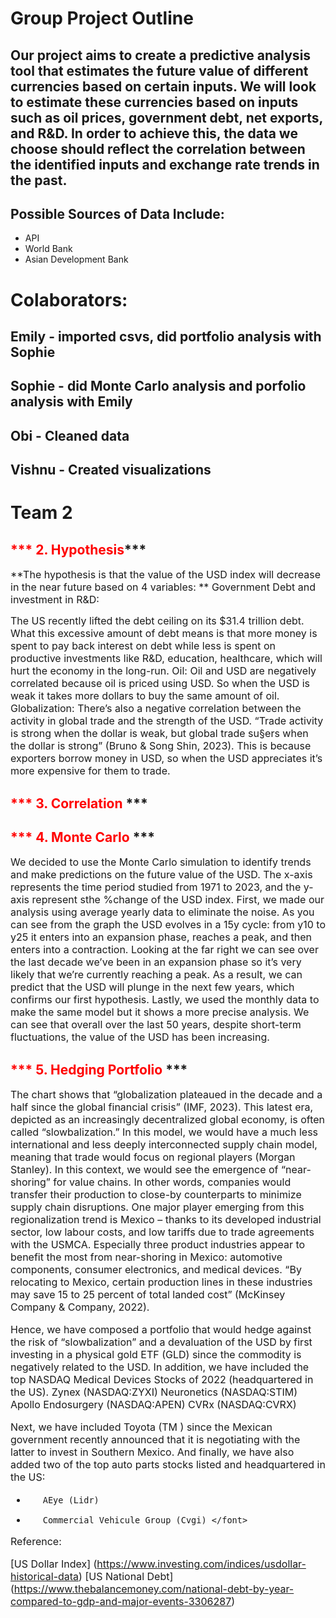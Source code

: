 # Group Project Outline
## Our project aims to create a predictive analysis tool that estimates the future value of different currencies based on certain inputs. We will look to estimate these currencies based on inputs such as oil prices, government debt, net exports, and R&D. In order to achieve this, the data we choose should reflect the correlation between the identified inputs and exchange rate trends in the past. 

## Possible Sources of Data Include: 

-	API
-	World Bank
-	Asian Development Bank

# Colaborators:
## Emily - imported csvs, did portfolio analysis with Sophie
## Sophie - did Monte Carlo analysis and porfolio analysis with Emily
## Obi - Cleaned data
## Vishnu - Created visualizations 

# Team 2 

##  <font color="red">*** 2. Hypothesis</font>***


<font size="3">**The hypothesis is that the value of the USD index will decrease in the near future based on 4 variables:
**
Government Debt and investment in R&D:

The US recently lifted the debt ceiling on its $31.4 trillion debt. What this excessive amount of debt means is that more money is spent to pay back interest on debt while less is spent on productive investments like R&D, education, healthcare, which will hurt the economy in the long-run.
Oil:
Oil and USD are negatively correlated because oil is priced using USD. So when the USD is weak it takes more dollars to buy the same amount of oil.
Globalization: 
There’s also a negative correlation between the activity in global trade and the strength of the USD. “Trade activity is strong when the dollar is weak, but global trade su§ers when the dollar is strong” (Bruno &
Song Shin, 2023). This is because exporters borrow money in USD, so when the USD appreciates it’s more expensive for them to trade.</font>
##   <font color="red">*** 3. Correlation </font>***


## <font color="red">***  4. Monte Carlo </font>***
<font size="3"> We decided to use the Monte Carlo simulation to identify trends and make predictions on the future value of the USD. The x-axis represents the time period studied from 1971 to 2023, and the y-axis represent sthe %change of the USD index.
First, we made our analysis using average yearly data to eliminate the noise. As you can see from the graph the USD evolves in a 15y cycle: from y10 to y25 it enters into an expansion phase, reaches a peak, and then enters into a contraction. Looking at the far right we can see over the last decade we’ve been in an expansion phase so it’s very likely that we’re currently reaching a peak. As a result, we can predict that the USD will plunge in the next few years, which confirms our first hypothesis.
Lastly, we used the monthly data to make the same model but it shows a more precise analysis. We can see that overall over the last 50 years, despite short-term fluctuations,  the value of the USD has been increasing. </font>
## <font color="red">***  5. Hedging Portfolio </font>***
<font size="3"> The chart shows that “globalization plateaued in the decade and a half since the global financial crisis” (IMF, 2023). This latest era, depicted as an increasingly decentralized global economy, is often called “slowbalization.” In this model, we would have a much less international and less deeply interconnected supply chain model, meaning that trade would focus on regional players (Morgan Stanley). In this context, we would see the emergence of “near-shoring” for value chains. In other words, companies would transfer their production to close-by counterparts to minimize supply chain disruptions. One major player emerging from this regionalization trend is Mexico – thanks to its developed industrial sector, low labour costs, and low tariffs due to trade agreements with the USMCA.
Especially three product industries appear to benefit the most from near-shoring in Mexico: automotive components, consumer electronics, and medical devices. “By relocating to Mexico, certain production lines in these industries may save 15 to 25 percent of total landed cost” (McKinsey Company & Company, 2022).
 
Hence, we have composed a portfolio that would hedge against the risk of “slowbalization” and a devaluation of the USD by first investing in a physical gold ETF (GLD) since the commodity is negatively related to the USD.
 In addition, we have included the top NASDAQ Medical Devices Stocks of 2022 (headquartered in the US).
Zynex (NASDAQ:ZYXI)
Neuronetics (NASDAQ:STIM)
 Apollo Endosurgery (NASDAQ:APEN)
CVRx (NASDAQ:CVRX)
 
Next, we have included Toyota (TM ) since the Mexican government recently announced that it is negotiating with the latter to invest in Southern Mexico.
And finally, we have also added two of the top auto parts stocks listed and headquartered in the US:
-        AEye (Lidr)
-        Commercial Vehicule Group (Cvgi) </font>
 


Reference:

[US Dollar Index] (https://www.investing.com/indices/usdollar-historical-data)
[US National Debt] (https://www.thebalancemoney.com/national-debt-by-year-compared-to-gdp-and-major-events-3306287)




